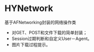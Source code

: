 # HYNetwork
基于AFNetworking封装的网络操作类  

* 对GET、POST和文件下载的简单封装；
* Session过期判断和自定义User－Agent。
* 图片下载过程提示。
